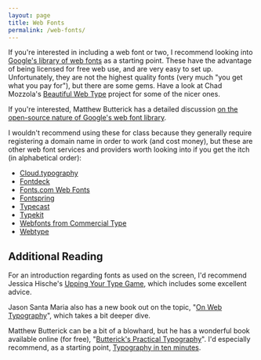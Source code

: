 ```yaml
---
layout: page
title: Web Fonts
permalink: /web-fonts/
---
```


If you're interested in including a web font or two, I recommend looking into [Google's library of web fonts](http://www.google.com/fonts) as a starting point. These have the advantage of being licensed for free web use, and are very easy to set up. Unfortunately, they are not the highest quality fonts (very much "you get what you pay for"), but there are some gems. Have a look at Chad Mozzola's [Beautiful Web Type](http://hellohappy.org/beautiful-web-type/) project for some of the nicer ones.

If you're interested, Matthew Butterick has a detailed discussion [on the open-source nature of Google's web font library](http://typographyforlawyers.com/why-google-web-fonts-arent-really-open-source.html).

I wouldn't recommend using these for class because they generally require registering a domain name in order to work (and cost money), but these are other web font services and providers worth looking into if you get the itch (in alphabetical order):

* [Cloud.typography](http://www.typography.com/cloud/welcome/)
* [Fontdeck](http://fontdeck.com)
* [Fonts.com Web Fonts](http://www.fonts.com/web-fonts)
* [Fontspring](http://www.fontspring.com)
* [Typecast](http://typecast.com)
* [Typekit](https://typekit.com)
* [Webfonts from Commercial Type](http://commercialtype.com/news/updates/webfonts_from_commercial_type)
* [Webtype](http://www.webtype.com)


Additional Reading
------------------

For an introduction regarding fonts as used on the screen, I'd recommend Jessica Hische's [Upping Your Type Game](http://jessicahische.is/talkingtype), which includes some excellent advice.

Jason Santa Maria also has a new book out on the topic, "[On Web Typography](http://www.abookapart.com/products/on-web-typography)", which takes a bit deeper dive.

Matthew Butterick can be a bit of a blowhard, but he has a wonderful book available online (for free), "[Butterick's Practical Typography](http://practicaltypography.com)". I'd especially recommend, as a starting point, [Typography in ten minutes](http://practicaltypography.com/typography-in-ten-minutes.html).